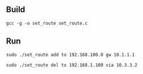 ## Build
```
gcc -g -o set_route set_route.c
```
## Run


```
sudo ./set_route add to 192.168.100.0 gw 10.1.1.1

sudo ./set_route del to 192.168.1.100 via 10.3.3.2

```